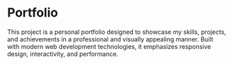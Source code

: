 # Portfolio
This project is a personal portfolio designed to showcase my skills, projects, and achievements in a professional and visually appealing manner. Built with modern web development technologies, it emphasizes responsive design, interactivity, and performance.
